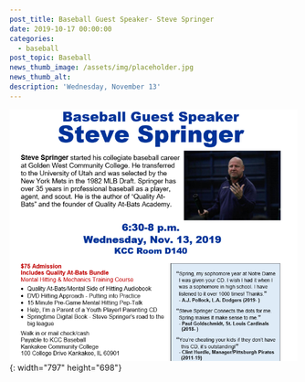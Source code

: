 ```yaml
---
post_title: Baseball Guest Speaker- Steve Springer
date: 2019-10-17 00:00:00
categories:
  - baseball
post_topic: Baseball
news_thumb_image: /assets/img/placeholder.jpg
news_thumb_alt:
description: 'Wednesday, November 13'
---
```


![](/uploads/springer.PNG){: width="797" height="698"}